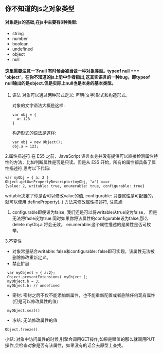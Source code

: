 ## 你不知道的js之对象类型
#### 对象是js的基础,在js中主要有6种类型: 
- string
- number
- boolean
- undefined
- object
- null
#### 这里需要注意一下null 有时候会被当做一种对象类型。typeof null === 'object'，在你不知道的js上册中作者指出,这其实语言的一种bug，即typeof null输出的是object.但是实际上null也是本身的基本类型。
1. 语法
   对象可以通过两种形式定义: 声明(文字)形式和构造形式。

   对象的文字语法大概是这样: 
   ```
   var obj = {
     a: 123
   }
   ```
   构造形式的语法是这样:

   ```
   var obj = new Object();
   obj.a = 123;
   ```

 2.属性描述符
  在 ES5 之前，JavaScript 语言本身并没有提供可以直接检测属性特性的方法，比如判断属性是否是只读。但是从 ES5 开始，所有的属性都具备了属性描述符
  思考以下代码:

  ```
  var myObj = { a: 2 }
  Object.getOwnPropertyDescriptor(myObj, "a") ===>
  {value: 2, writable: true, enumerable: true, configurable: true}
  ```
  writable决定了你是否可以修改value的值, 
  configurable: 只要属性是可配置的，就可以使用 defineProperty(..) 方法来修改属性描述符, 
  注意点:
  1. configurable即便设为false, 我们还是可以将writable从true设为false， 但是无法将fasle设为true.同时如果你将该属性的configurable设为false,那么delete myObj.a 将会无效。
  enumerable:这个属性描述的是属性是否可枚举。


  3.不变性
  - 对象常量结合writable: false和configurable: false即可实现，该属性无法被删除修改重新定义。
  - 禁止扩展: 
   ```
    var myObject = { a:2};
    Object.preventExtensions( myObject );
    myObject.b = 3;
    myObject.b; // undefined
   ```
   - 密封: 密封之后不仅不能添加新属性，也不能重新配置或者删除任何现有属性(但是可以修改属性的值)
   ```
    myObject.seal()
   ```
   - 冻结: 无法修改属性的值
   ```
   Object.freeze()
   ```

   小结: 对象中访问属性的时候,引擎会调用GET操作,如果是赋值的那么就调用PUT操作,会检查对象是否有该属性，如果没有的话会去原型上查找。